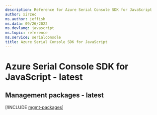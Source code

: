 ```yaml
---
description: Reference for Azure Serial Console SDK for JavaScript
author: xirzec
ms.author: jeffish
ms.data: 09/26/2022
ms.devlang: javascript
ms.topic: reference
ms.service: serialconsole
title: Azure Serial Console SDK for JavaScript
---
```

# Azure Serial Console SDK for JavaScript - latest

## Management packages - latest
[!INCLUDE [mgmt-packages](serial-console-mgmt-index.md)]
